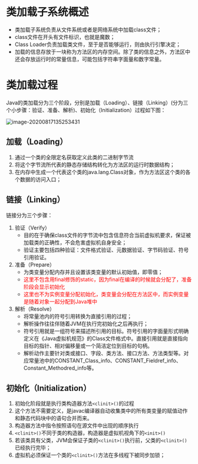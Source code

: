 # 类加载子系统概述

- 类加载子系统负责从文件系统或者是网络系统中加载class文件；
- class文件在开头有文件标识，也就是魔数；
- Class Loader负责加载类文件，至于是否能够运行，则由执行引擎决定；
- 加载的信息存放于一块称为方法区的内存空间。除了类的信息之外，方法区中还会存放运行时的常量信息，可能包括字符串字面量和数字常量。

# 类加载过程

Java的类加载分为三个阶段，分别是加载（Loading）、链接（Linking）(分为三个小步骤：验证、准备、解析)、初始化（Initialization）过程如下图：

![image-20200817135253431](https://gitee.com/firewolf/allinone/raw/master/images/image-20200817135253431.png)

## 加载（Loading）

1. 通过一个类的全限定名获取定义此类的二进制字节流
2. 将这个字节流所代表的静态存储结构转化为方法区的运行时数据结构；
3. 在内存中生成一个代表这个类的java.lang.Class对象，作为方法区这个类的各个数据的访问入口；



## 链接（Linking）

链接分为三个步骤：

1. 验证（Verify）
   - 目的在于确保class文件的字节流中包含信息符合当前虚拟机要求，保证被加载类的正确性，不会危害虚拟机自身安全；
   - 验证主要包括四种验证：文件格式验证、元数据验证、字节码验证、符号引用验证。
2. 准备（Prepare）
   - 为类变量分配内存并且设置该类变量的默认初始值，即零值；
   - <font color=red>这里不包含用final修饰的static，因为final在编译的时候就会分配了，准备阶段会显示初始化</font>
   - <font color=red>这里也不为实例变量分配初始化，类变量会分配在方法区中，而实例变量是随着对象一起分配到Java堆中</font>
3. 解析（Resolve）
   - 将常量池内的符号引用转换为直接引用的过程；
   - 解析操作往往伴随着JVM在执行完初始化之后再执行；
   - 符号引用就是一组符号来描述所引用的目标。符号引用的字面量形式明确定义在《Java虚拟机规范》的Class文件格式中。直接引用就是直接指向目标的指针、相对偏移量或一个简洁定位到目标的句柄。
   - 解析动作主要针对类或接口、字段、类方法、接口方法、方法类型等。对应常量池中的CONSTANT_Class_info、CONSTANT_Fieldref_info、Constant_Methodred_info等。

## 初始化（Initialization）

1. 初始化阶段就是执行类构造器方法`<clinit>()`的过程
2. 这个方法不需要定义，是javac编译器自动收集类中的所有类变量的赋值动作和静态代码块中的语句合并而来。
3. 构造器方法中指令按照语句在源文件中出现的顺序执行
4. `<clinit>()`不同于类的构造器，构造器是虚拟机视角下的`<init>()`
5. 若该类具有父类，JVM会保证子类的`<clinit>()`执行前，父类的`<clinit>()`已经执行完毕；
6. 虚拟机必须保证一个类的`<clinit>()`方法在多线程下被同步加锁；



